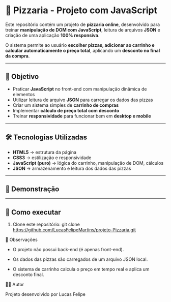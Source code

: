 # 🍕 Pizzaria - Projeto com JavaScript

Este repositório contém um projeto de **pizzaria online**, desenvolvido para treinar **manipulação de DOM com JavaScript**, leitura de arquivos **JSON** e criação de uma aplicação **100% responsiva**.  

O sistema permite ao usuário **escolher pizzas, adicionar ao carrinho e calcular automaticamente o preço total**, aplicando um **desconto no final da compra**.  

---

## 🎯 Objetivo
- Praticar **JavaScript** no front-end com manipulação dinâmica de elementos  
- Utilizar leitura de arquivo **JSON** para carregar os dados das pizzas  
- Criar um sistema simples de **carrinho de compras**  
- Implementar **cálculo de preço total com desconto**  
- Treinar **responsividade** para funcionar bem em **desktop e mobile**  

---

## 🛠️ Tecnologias Utilizadas
- **HTML5** → estrutura da página  
- **CSS3** → estilização e responsividade  
- **JavaScript (puro)** → lógica do carrinho, manipulação de DOM, cálculos  
- **JSON** → armazenamento e leitura dos dados das pizzas  

---

## 📸 Demonstração
 

---

## 🚀 Como executar
1. Clone este repositório:
   git clone https://github.com/LucasFelipeMartins/projeto-Pizzaria.git

📌 Observações

- O projeto não possui back-end (é apenas front-end).

- Os dados das pizzas são carregados de um arquivo JSON local.

- O sistema de carrinho calcula o preço em tempo real e aplica um desconto final.

👨‍💻 Autor

Projeto desenvolvido por Lucas Felipe
